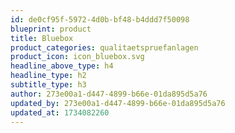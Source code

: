 ```yaml
---
id: de0cf95f-5972-4d0b-bf48-b4ddd7f50098
blueprint: product
title: Bluebox
product_categories: qualitaetspruefanlagen
product_icon: icon_bluebox.svg
headline_above_type: h4
headline_type: h2
subtitle_type: h3
author: 273e00a1-d447-4899-b66e-01da895d5a76
updated_by: 273e00a1-d447-4899-b66e-01da895d5a76
updated_at: 1734082260
---
```

